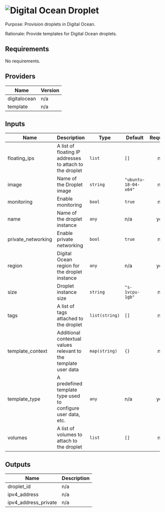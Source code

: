 # ![Digital Ocean](do-logo.png) Droplet

Purpose: Provision droplets in Digital Ocean.

Rationale: Provide templates for Digital Ocean droplets.

## Requirements

No requirements.

## Providers

| Name | Version |
|------|---------|
| digitalocean | n/a |
| template | n/a |

## Inputs

| Name | Description | Type | Default | Required |
|------|-------------|------|---------|:--------:|
| floating\_ips | A list of floating IP addresses to attach to the droplet | `list` | `[]` | no |
| image | Name of the Droplet image | `string` | `"ubuntu-18-04-x64"` | no |
| monitoring | Enable monitoring | `bool` | `true` | no |
| name | Name of the droplet instance | `any` | n/a | yes |
| private\_networking | Enable private networking | `bool` | `true` | no |
| region | Digital Ocean region for the droplet instance | `any` | n/a | yes |
| size | Droplet instance size | `string` | `"s-1vcpu-1gb"` | no |
| tags | A list of tags attached to the droplet | `list(string)` | `[]` | no |
| template\_context | Additional contextual values relevant to the template user data | `map(string)` | `{}` | no |
| template\_type | A predefined template type used to configure user data, etc. | `any` | n/a | yes |
| volumes | A list of volumes to attach to the droplet | `list` | `[]` | no |

## Outputs

| Name | Description |
|------|-------------|
| droplet\_id | n/a |
| ipv4\_address | n/a |
| ipv4\_address\_private | n/a |

